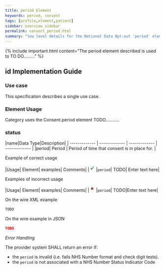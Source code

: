 ```yaml
---
title: period Element
keywords: period, consent
tags: [profile,element,patient]
sidebar: overview_sidebar
permalink: consent_period.html
summary: "low level details for the National Data Opt-out 'period' element"
---
```

{% include important.html content="The period element described is used to TO DO........." %}

## id Implementation Guide ##

### Use case ###

This specification describes a single use case.

### Element Usage ###

Category uses the Consent.period element TODO...........

### status ###

|name|Data Type|Description|
| ------------- | ------------- | ------------- | ------------- |
|period| Period | Period of time that consent is in place for. |

Example of correct usage

|Usage| Element| examples| Comments|
|![Tick](images/tick.png)|`period`| TODO| Enter text here|

Examples of incorrect usage

|Usage| Element| examples| Comments|
|![Cross](images/cross.png)|`period`| TODO|Enter text here|


On the wire XML example

```xml
TODO
```

On the wire example in JSON

```json
TODO
```

*Error Handling*

The provider system SHALL return an error if:

- the `period` is invalid (i.e. fails NHS Number format and check digit tests).
- the `period` is not associated with a NHS Number Status Indicator Code




